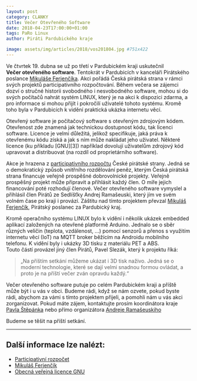 ```yaml
---
layout: post
category: CLANKY
title: Večer Otevřeného Software 
date: 2018-04-23T17:00:00+01:00  
tags: PaRo Linux
author: Piráti Pardubického kraje

image: assets/img/articles/2018/vos201804.jpg #751x422
---
```

Ve čtvrtek 19. dubna se už po třetí v Pardubickém kraji 
uskutečnil **Večer&nbsp;otevřeného&nbsp;software**. Tentokrát v Pardubicích 
v kanceláři Pirátského poslance [Mikuláše Ferjenčíka][2]. Akci pořádá 
Česká pirátská strana v rámci svých projektů participativního rozpočtování. 
Během večera se zájemci dozví o stručné historii svobodného 
i nesvobodného software, mohou si do svých počítačů nahrát systém LINUX, 
který je na akci k dispozici zdarma, a pro informace si mohou přijít 
i pokročilí uživatelé tohoto systému. Kromě toho byla v Pardubicích 
k vidění praktická ukázka internetu věcí.

Otevřený software je počítačový software s otevřeným zdrojovým kódem. 
Otevřenost zde znamená jak technickou dostupnost kódu, tak licenci software. 
Licence je velmi důležitá, jelikož specifikuje, jaká práva k otevřenému kódu 
získá a jak s ním může nakládat jeho uživatel. Některé licence (ku příkladu [GNU][3]) 
například dovolují uživatelům zdrojový kód upravovat a distribuovat 
(na rozdíl od proprietárního software).

Akce je hrazena z [participativního rozpočtu][1] České pirátské strany. 
Jedná se o demokratický způsob vnitřního rozdělování peněz, kterým Česká 
pirátská strana financuje veřejně prospěšné dobrovolnické projekty. 
Veřejně prospěšný projekt může připravit a přihlásit každý člen. 
O míře jejich financování poté rozhodují členové. Večer otevřeného software 
vymyslel a přihlásil člen Pirátů ze Sedlíšťky Andrej Ramašeuski, 
který jím ve svém volném čase po kraji i provází. Záštitu nad tímto 
projektem převzal [Mikuláš Ferjenčík][2], Pirátský poslanec za Pardubický kraj.

Kromě operačního systému LINUX bylo k vidění i několik ukázek embedded 
aplikací založených na otevřené platformě Arduino. Jednalo se o sběr 
různých veličin (teplota, vzdálenost, ...) pomocí senzorů a přenos 
s využitím internetu věcí (IoT) na MQTT broker běžícím na Androidu 
mobilního telefonu. K vidění byly i ukázky 3D tisku z materiálu PET a ABS.  
Touto částí provázel jiný člen Pirátů, Pavel Slezák, který k projektu 
říká: 
> „Na příštím setkání můžeme ukázat i 3D tisk naživo. Jedná se 
o moderní technologie, které se dají velmi snadnou formou ovládat, 
a proto je na příští večer zván opravdu každý.“

Večer otevřeného software putuje po celém Pardubickém kraji 
a příště může být i u vás v obci. Budeme rádi, když se nám ozvete, 
pokud byste rádi, abychom za vámi s tímto projektem přijeli, a pomohli 
nám u vás akci zorganizovat.  Pokud máte zájem, kontaktujte prosím 
koordinátora kraje [Pavla Štěpánka](mailto:pavel.stepanek@pirati.cz) nebo 
přímo organizátora [Andreje Ramašeuskiho](mailto:andrej.ramaseuski@pirati.cz)

Budeme se těšit na příští setkání.


-------------


Další informace lze nalézt:
---------------------
* [Participativní rozpočet][1]
* [Mikuláš Ferjenčík][2]
* [Obecná veřejná licence GNU][4]

[1]: https://wiki.pirati.cz/fo/rozpocty/participativni/start 
[2]: https://www.pirati.cz/lide/mikulas-ferjencik/ 
[4]: http://www.gnugpl.cz/



